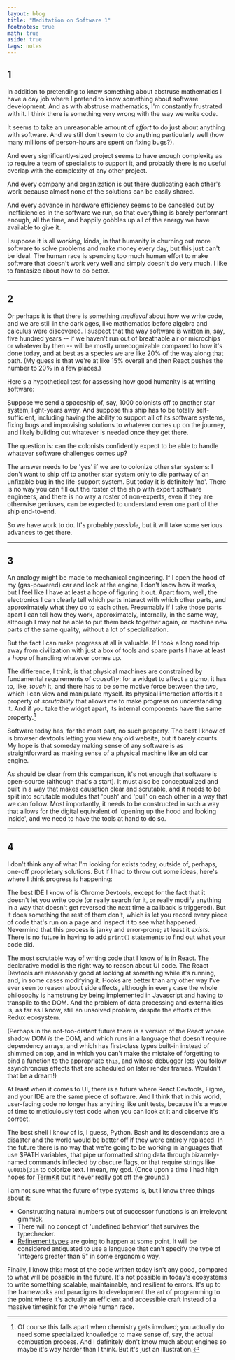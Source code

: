 ```yaml
---
layout: blog
title: "Meditation on Software 1"
footnotes: true
math: true
aside: true
tags: notes
---
```


## 1

In addition to pretending to know something about abstruse mathematics I have a day job where I pretend to know something about software development. And as with abstruse mathematics, I'm constantly frustrated with it. I think there is something very wrong with the way we write code.

<!--more--> 

It seems to take an unreasonable amount of _effort_ to do just about anything with software. And we still don't seem to do anything particularly well (how many millions of person-hours are spent on fixing bugs?).

And every significantly-sized project seems to have enough complexity as to require a team of specialists to support it, and probably there is no useful overlap with the complexity of any other project. 

And every company and organization is out there duplicating each other's work because almost none of the solutions can be easily shared. 

And every advance in hardware efficiency seems to be canceled out by inefficiencies in the software we run, so that everything is barely performant enough, all the time, and happily gobbles up all of the energy we have available to give it.

I suppose it is all _working_, kinda, in that humanity is churning out more software to solve problems and make money every day, but this just can't be ideal. The human race is spending too much human effort to make software that doesn't work very well and simply doesn't do very much. I like to fantasize about how to do better.

--------

## 2

Or perhaps it is that there is something _medieval_ about how we write code, and we are still in the dark ages, like mathematics before algebra and calculus were discovered. I suspect that the way software is written in, say, five hundred years -- if we haven't run out of breathable air or microchips or whatever by then -- will be mostly unrecognizable compared to how it's done today, and at best as a species we are like 20% of the way along that path. (My guess is that we're at like 15% overall and then React pushes the number to 20% in a few places.)

Here's a hypothetical test for assessing how good humanity is at writing software: 

Suppose we send a spaceship of, say, 1000 colonists off to another star system, light-years away. And suppose this ship has to be totally self-sufficient, including having the ability to support all of its software systems, fixing bugs and improvising solutions to whatever comes up on the journey, and likely building out whatever is needed once they get there.

The question is: can the colonists confidently expect to be able to handle whatever software challenges comes up?

The answer needs to be 'yes' if we are to colonize other star systems: I don't want to ship off to another star system only to die partway of an unfixable bug in the life-support system. But today it is definitely 'no'. There is no way you can fill out the roster of the ship with expert software engineers, and there is no way a roster of non-experts, even if they are otherwise geniuses, can be expected to understand even one part of the ship end-to-end. 

So we have work to do. It's probably _possible_, but it will take some serious advances to get there.

-----------

## 3

An analogy might be made to mechanical engineering. If I open the hood of my (gas-powered) car and look at the engine, I don't know how it works, but I feel like I have at least a hope of figuring it out. Apart from, well, the electronics I can clearly tell which parts interact with which other parts, and approximately what they do to each other. Presumably if I take those parts apart I can tell how they work, approximately, internally, in the same way, although I may not be able to put them back together again, or machine new parts of the same quality, without a lot of specialization.

But the fact I can make progress at all is valuable. If I took a long road trip away from civilization with just a box of tools and spare parts I have at least a _hope_ of handling whatever comes up.

The difference, I think, is that physical machines are constrained by fundamental requirements of _causality_: for a widget to affect a gizmo, it has to, like, _touch_ it, and there has to be some motive force between the two, which I can view and manipulate myself. Its physical interaction affords it a property of _scrutability_ that allows me to make progress on understanding it. And if you take the widget apart, its internal components have the same property.[^engine]

Software today has, for the most part, no such property. The best I know of is browser devtools letting you view any old website, but it barely counts. My hope is that someday making sense of any software is as straightforward as making sense of a physical machine like an old car engine.

[^engine]: Of course this falls apart when chemistry gets involved; you actually do need some specialized knowledge to make sense of, say, the actual combustion process. And I definitely don't know much about engines so maybe it's way harder than I think. But it's just an illustration.

As should be clear from this comparison, it's not enough that software is open-source (although that's a start). It must also be conceptualized and built in a way that makes causation clear and scrutable, and it needs to be split into scrutable modules that 'push' and 'pull' on each other in a way that we can follow. Most importantly, it needs to be constructed in such a way that allows for the digital equivalent of 'opening up the hood and looking inside', and we need to have the tools at hand to do so.

---------

## 4

I don't think any of what I'm looking for exists today, outside of, perhaps, one-off proprietary solutions. But if I had to throw out some ideas, here's where I think progress is happening:

The best IDE I know of is Chrome Devtools, except for the fact that it doesn't let you write code (or really search for it, or really modify anything in a way that doesn't get reversed the next time a callback is triggered). But it does something the rest of them don't, which is let you record every piece of code that's run on a page and inspect it to see what happened. Nevermind that this process is janky and error-prone; at least it _exists_. There is no future in having to add `print()` statements to find out what your code did.

The most scrutable way of writing code that I know of is in React. The declarative model is the right way to reason about UI code. The React Devtools are reasonably good at looking at something while it's running, and, in some cases modifying it. Hooks are better than any other way I've ever seen to reason about side effects, although in every case the whole philosophy is hamstrung by being implemented in Javascript and having to transpile to the DOM. And the problem of data processing and externalities is, as far as I know, still an unsolved problem, despite the efforts of the Redux ecosystem.

(Perhaps in the not-too-distant future there is a version of the React whose shadow DOM _is_ the DOM, and which runs in a language that doesn't require dependency arrays, and which has first-class types built-in instead of shimmed on top, and in which you can't make the mistake of forgetting to bind a function to the appropriate `this`, and whose debugger lets you follow asynchronous effects that are scheduled on later render frames. Wouldn't that be a dream!)

At least when it comes to UI, there is a future where React Devtools, Figma, and your IDE are the same piece of software. And I think that in this world, user-facing code no longer has anything like unit tests, because it's a waste of time to meticulously test code when you can look at it and observe it's correct.

The best shell I know of is, I guess, Python. Bash and its descendants are a disaster and the world would be better off if they were entirely replaced. In the future there is no way that we're going to be working in languages that use $PATH variables, that pipe unformatted string data through bizarrely-named commands inflected by obscure flags, or that require strings like `\u001b[31m` to colorize text. I mean, my god. (Once upon a time I had high hopes for [TermKit](https://github.com/unconed/TermKit) but it never really got off the ground.)

I am not sure what the future of type systems is, but I know three things about it:

* Constructing natural numbers out of successor functions is an irrelevant gimmick.
* There will no concept of 'undefined behavior' that survives the typechecker.
* [Refinement types](https://en.wikipedia.org/wiki/Refinement_type) are going to happen at some point. It will be considered antiquated to use a language that can't specify the type of 'integers greater than 5" in some ergonomic way.

Finally, I know this: most of the code written today isn't any good, compared to what will be possible in the future. It's not possible in today's ecosystems to write something scalable, maintainable, and resilient to errors. It's up to the frameworks and paradigms to development the art of programming to the point where it's actually an efficient and accessible craft instead of a massive timesink for the whole human race.

